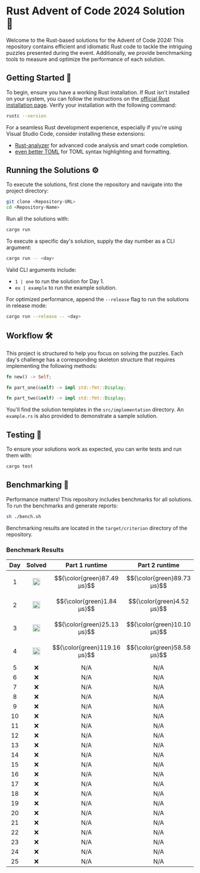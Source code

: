 # Rust Advent of Code 2024 Solution 🦀

Welcome to the Rust-based solutions for the Advent of Code 2024! This repository contains efficient and idiomatic Rust code to tackle the intriguing puzzles presented during the event. Additionally, we provide benchmarking tools to measure and optimize the performance of each solution.

## Getting Started 🚀

To begin, ensure you have a working Rust installation. If Rust isn't installed on your system, you can follow the instructions on the [official Rust installation page](https://www.rust-lang.org/tools/install). Verify your installation with the following command:

```bash
rustc --version
```

For a seamless Rust development experience, especially if you're using Visual Studio Code, consider installing these extensions:

- [Rust-analyzer](https://marketplace.visualstudio.com/items?itemName=rust-lang.rust-analyzer) for advanced code analysis and smart code completion.
- [even better TOML](https://marketplace.visualstudio.com/items?itemName=tamasfe.even-better-toml) for TOML syntax highlighting and formatting.

## Running the Solutions ⚙️

To execute the solutions, first clone the repository and navigate into the project directory:

```bash
git clone <Repository-URL>
cd <Repository-Name>
```

Run all the solutions with:

```bash
cargo run
```

To execute a specific day's solution, supply the day number as a CLI argument:

```bash
cargo run -- <day>
```

Valid CLI arguments include:

- `1 | one` to run the solution for Day 1.
- `ex | example` to run the example solution.

For optimized performance, append the `--release` flag to run the solutions in release mode:

```bash
cargo run --release -- <day>
```

## Workflow 🛠️

This project is structured to help you focus on solving the puzzles. Each day's challenge has a corresponding skeleton structure that requires implementing the following methods:

```rust
fn new() -> Self;

fn part_one(&self) -> impl std::fmt::Display;

fn part_two(&self) -> impl std::fmt::Display;
```

You'll find the solution templates in the `src/implementation` directory. An `example.rs` is also provided to demonstrate a sample solution.

## Testing 🧪

To ensure your solutions work as expected, you can write tests and run them with:

```bash
cargo test
```

## Benchmarking 💪

Performance matters! This repository includes benchmarks for all solutions. To run the benchmarks and generate reports:

```bash
sh ./bench.sh
```

Benchmarking results are located in the `target/criterion` directory of the repository.

### Benchmark Results

| Day |                                         Solved                                          |        Part 1 runtime        |       Part 2 runtime        |
| :-: | :-------------------------------------------------------------------------------------: | :--------------------------: | :-------------------------: |
|  1  | <img src="https://www.rust-lang.org/logos/rust-logo-32x32.png" alt="Rust" width="20" /> | $${\color{green}87.49 μs}$$  | $${\color{green}89.73 μs}$$ |
|  2  | <img src="https://www.rust-lang.org/logos/rust-logo-32x32.png" alt="Rust" width="20" /> |  $${\color{green}1.84 μs}$$  | $${\color{green}4.52 μs}$$  |
|  3  | <img src="https://www.rust-lang.org/logos/rust-logo-32x32.png" alt="Rust" width="20" /> | $${\color{green}25.13 μs}$$  | $${\color{green}10.10 μs}$$ |
|  4  | <img src="https://www.rust-lang.org/logos/rust-logo-32x32.png" alt="Rust" width="20" /> | $${\color{green}119.16 μs}$$ | $${\color{green}58.58 μs}$$ |
|  5  |                                           :x:                                           |             N/A              |             N/A             |
|  6  |                                           :x:                                           |             N/A              |             N/A             |
|  7  |                                           :x:                                           |             N/A              |             N/A             |
|  8  |                                           :x:                                           |             N/A              |             N/A             |
|  9  |                                           :x:                                           |             N/A              |             N/A             |
| 10  |                                           :x:                                           |             N/A              |             N/A             |
| 11  |                                           :x:                                           |             N/A              |             N/A             |
| 12  |                                           :x:                                           |             N/A              |             N/A             |
| 13  |                                           :x:                                           |             N/A              |             N/A             |
| 14  |                                           :x:                                           |             N/A              |             N/A             |
| 15  |                                           :x:                                           |             N/A              |             N/A             |
| 16  |                                           :x:                                           |             N/A              |             N/A             |
| 17  |                                           :x:                                           |             N/A              |             N/A             |
| 18  |                                           :x:                                           |             N/A              |             N/A             |
| 19  |                                           :x:                                           |             N/A              |             N/A             |
| 20  |                                           :x:                                           |             N/A              |             N/A             |
| 21  |                                           :x:                                           |             N/A              |             N/A             |
| 22  |                                           :x:                                           |             N/A              |             N/A             |
| 23  |                                           :x:                                           |             N/A              |             N/A             |
| 24  |                                           :x:                                           |             N/A              |             N/A             |
| 25  |                                           :x:                                           |             N/A              |             N/A             |
